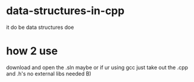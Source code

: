 # data-structures-in-cpp
 it do be data structures doe

# how 2 use
 download and open the .sln maybe
 or if ur using gcc just take out the .cpp and .h's
 no external libs needed B)
